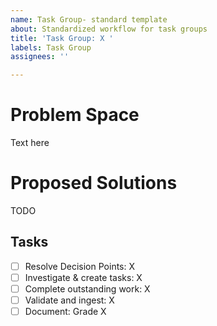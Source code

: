 ```yaml
---
name: Task Group- standard template
about: Standardized workflow for task groups
title: 'Task Group: X '
labels: Task Group
assignees: ''

---
```


# Problem Space

Text here

# Proposed Solutions

TODO

## Tasks
- [ ] Resolve Decision Points: X
- [ ] Investigate & create tasks: X
- [ ] Complete outstanding work: X
- [ ] Validate and ingest: X
- [ ] Document: Grade X
